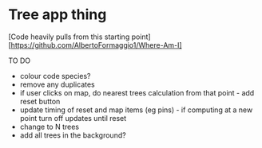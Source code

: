 # Tree app thing

[Code heavily pulls from this starting point][https://github.com/AlbertoFormaggio1/Where-Am-I]

TO DO

* colour code species?
* remove any duplicates
* if user clicks on map, do nearest trees calculation from that point - add reset button
* update timing of reset and map items (eg pins) - if computing at a new point turn off updates until reset
* change to N trees
* add all trees in the background?
